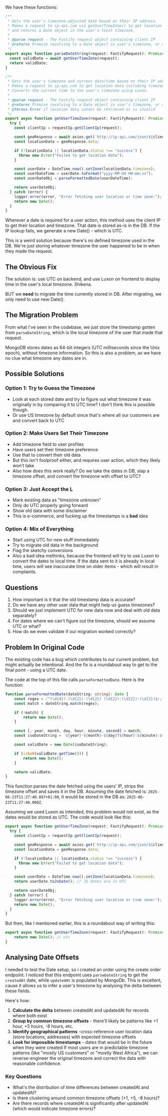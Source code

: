 We have these functions:
```ts
/**
 * Gets the user's timezone-adjusted date based on their IP address.
 * Makes a request to ip-api.com via getUserTimeZone() to get location data
 * and returns a Date object in the user's local timezone.
 *
 * @param request - The Fastify request object containing client IP
 * @returns Promise resolving to a Date object in user's timezone, or current UTC date if error
 */
export async function parseDateString(request: FastifyRequest): Promise<Date> {
  const validDate = await getUserTimeZone(request);
  return validDate;
}

/**
 * Gets the user's timezone and current date/time based on their IP address.
 * Makes a request to ip-api.com to get location data including timezone.
 * Converts the current time to the user's timezone using Luxon.
 * 
 * @param request - The Fastify request object containing client IP
 * @returns Promise resolving to a Date object in user's timezone, or current UTC date if error
 * @throws Error if location data cannot be retrieved or is invalid
 */
export async function getUserTimeZone(request: FastifyRequest): Promise<Date> {
  try {
    const clientIp = requestIp.getClientIp(request);

    const geoResponse = await axios.get(`http://ip-api.com/json/${clientIp}`);
    const locationData = geoResponse.data;

    if (!locationData || locationData.status !== "success") {
      throw new Error("Failed to get location data");
    }

    const userDate = DateTime.now().setZone(locationData.timezone);
    const userDateTime = userDate.toFormat("yyyy-MM-dd HH:mm:ss");
    const userDateObj = parseFormattedDate(userDateTime);

    return userDateObj;
  } catch (error) {
    logger.error(error, "Error fetching user location or time zone:");
    return new Date();
  }
}
```

Wherever a date is required for a user action, this method uses the client IP to get their location and timezone. That date is stored as-is in the DB. If the IP lookup fails, we generate a new Date() - which is UTC.

This is a weird solution because there's no defined timezone used in the DB. We're just storing whatever timezone the user happened to be in when they made the request.
## The Obvious Fix
The solution is: use UTC on backend, and use Luxon on frontend to display time in the user's local timezone. Shikena. 

BUT we **need** to migrate the time currently stored in DB. After migrating, we only need to use new Date().
## The Migration Problem
From what I've seen in the codebase, we just store the timestamp gotten from `parseDateString`, which is the local timezone of the user that made that request.

MongoDB stores dates as 64-bit integers (UTC milliseconds since the Unix epoch), without timezone information. So this is also a problem, as we have no clue what timezone any dates are in.
## Possible Solutions
### Option 1: Try to Guess the Timezone
- Look at each stored date and try to figure out what timezone it was originally in by comparing it to UTC time? I don't think this is possible though.
- Or use US timezone by default since that's where all our customers are and convert back to UTC
### Option 2: Make Users Set Their Timezone
- Add timezone field to user profiles
- Have users set their timezone preference
- Use that to convert their old data
- But this isn't foolproof either, and requires user action, which they likely won't take
- Also how does this work really? Do we take the dates in DB, slap a timezone offset, and convert the timezone with offset to UTC? 
### Option 3: Just Accept the L
- Mark existing data as "timezone unknown"
- Only do UTC properly going forward
- Show old data with some disclaimer
- This is e-commerce, and fucking up the timestamps is a **bad** idea
### Option 4: Mix of Everything
- Start using UTC for new stuff immediately
- Try to migrate old data in the background
- Flag the sketchy conversions
- Also a bad idea methinks, because the frontend will try to use Luxon to convert the dates to local time. If the data sent to it is already in local time, users will see inaccurate time on older items - which will result in complaints.
## Questions
1. How important is it that the old timestamp data is accurate?
2. Do we have any other user data that might help us guess timezones?
3. Should we just implement UTC for new data now and deal with old data separately?
4. For dates where we can't figure out the timezone, should we assume UTC or what?
5. How do we even validate if our migration worked correctly?
## Problem In Original Code
The existing code has a bug which contributes to our current problem, but might actually be intentional. And the fix is a roundabout way to get to the final point - using a UTC date.

The code at the top of this file calls `parseFormattedDate`. Here is the function:
```ts
function parseFormattedDate(dateString: string): Date {
    const regex = /^(\d{4})-(\d{2})-(\d{2}) (\d{2}):(\d{2}):(\d{2})$/;
    const match = dateString.match(regex);

    if (!match) {
        return new Date();
    }

    const [, year, month, day, hour, minute, second] = match;
    const isoDateString = `${year}-${month}-${day}T${hour}:${minute}:${second}.000Z`;

    const validDate = new Date(isoDateString);

    if (isNaN(validDate.getTime())) {
        return new Date();
    }

    return validDate;
}
```

This function parses the date fetched using the users' IP, strips the timezone offset and saves it in the DB.
Assuming the date fetched is: `2025-06-23T11:27:40.897+01:00`, it would be stored in the DB as: `2025-06-23T11:27:40.000Z`.

Assuming we used Luxon as intended, this problem would not exist, as the dates would be stored as UTC. The code would look like this:
```ts
export async function getUserTimeZone(request: FastifyRequest): Promise<Date> {
  try {
    const clientIp = requestIp.getClientIp(request);

    const geoResponse = await axios.get(`http://ip-api.com/json/${clientIp}`);
    const locationData = geoResponse.data;

    if (!locationData || locationData.status !== "success") {
      throw new Error("Failed to get location data");
    }

    const userDate = DateTime.now().setZone(locationData.timezone);
    return userDate.toJsDate(); // JS dates are in UTC

    return userDateObj;
  } catch (error) {
    logger.error(error, "Error fetching user location or time zone:");
    return new Date();
  }
}
```

But then, like I mentioned earlier, this is a roundabout way of writing this:
```ts
export async function getUserTimeZone(request: FastifyRequest): Promise<Date> {
	return new Date(); // utc
}
```
## Analysing Date Offsets
I needed to test the Date setup, so i created an order using the create order endpoint. I noticed that this endpoint uses `parseDateString` to get the `createdAt` date, while `updatedAt` is populated by MongoDb. This is excellent, cause it allows us to infer a user's timezone by analysing the delta between these fields.

Here's how:
1. **Calculate the delta** between createdAt and updatedAt for records where both exist
2. **Group by common timezone offsets** - there'll likely be patterns like +1 hour, +5 hours, -8 hours, etc.
3. **Identify geographical patterns** -cross-reference user location data (store locations, addresses) with expected timezone offsets
4. **Look for impossible timestamps** - dates that would be in the future when they were created
If most users are in predictable timezone patterns (like "mostly US customers" or "mostly West Africa"), we can reverse-engineer the original timezone and correct the data with reasonable confidence.
### Key Questions
- What's the distribution of time differences between createdAt and updatedAt?
- Is there clustering around common timezone offsets (+1, +5, -8 hours)?
- Are there records where createdAt is significantly after updatedAt (which would indicate timezone errors)?